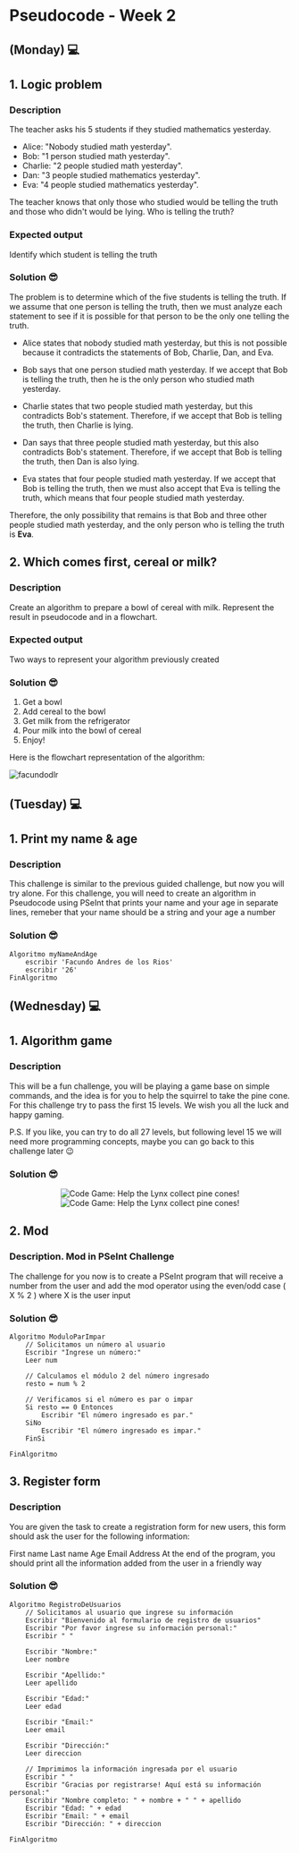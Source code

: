 # Pseudocode - Week 2
## (Monday) 💻

## 1. Logic problem
### Description
The teacher asks his 5 students if they studied mathematics yesterday.

- Alice: "Nobody studied math yesterday".
- Bob: "1 person studied math yesterday".
- Charlie: "2 people studied math yesterday".
- Dan: "3 people studied mathematics yesterday".
- Eva: "4 people studied mathematics yesterday".

The teacher knows that only those who studied would be telling the truth and those who didn't would be lying. Who is telling the truth?

### Expected output
Identify which student is telling the truth

### Solution 😎

The problem is to determine which of the five students is telling the truth. If we assume that one person is telling the truth, then we must analyze each statement to see if it is possible for that person to be the only one telling the truth.

- Alice states that nobody studied math yesterday, but this is not possible because it contradicts the statements of Bob, Charlie, Dan, and Eva.

- Bob says that one person studied math yesterday. If we accept that Bob is telling the truth, then he is the only person who studied math yesterday.

- Charlie states that two people studied math yesterday, but this contradicts Bob's statement. Therefore, if we accept that Bob is telling the truth, then Charlie is lying.

- Dan says that three people studied math yesterday, but this also contradicts Bob's statement. Therefore, if we accept that Bob is telling the truth, then Dan is also lying.

- Eva states that four people studied math yesterday. If we accept that Bob is telling the truth, then we must also accept that Eva is telling the truth, which means that four people studied math yesterday.

Therefore, the only possibility that remains is that Bob and three other people studied math yesterday, and the only person who is telling the truth is **Eva**.

## 2. Which comes first, cereal or milk?

### Description
Create an algorithm to prepare a bowl of cereal with milk. Represent the result in pseudocode and in a flowchart.

### Expected output
Two ways to represent your algorithm previously created

### Solution 😎

1. Get a bowl
2. Add cereal to the bowl
3. Get milk from the refrigerator
4. Pour milk into the bowl of cereal
5. Enjoy!

Here is the flowchart representation of the algorithm:

<p><img src="https://raw.githubusercontent.com/FacundoDLR/core-code-from-scratch-readme/main/assets/CerealMilk.jpg" alt="facundodlr" /></p>

## (Tuesday) 💻

## 1. Print my name & age
### Description
This challenge is similar to the previous guided challenge, but now you will try alone. For this challenge, you will need to create an algorithm in Pseudocode using PSeInt that prints your name and your age in separate lines, remeber that your name should be a string and your age a number

### Solution 😎
```PSeInt
Algoritmo myNameAndAge
	escribir 'Facundo Andres de los Rios'
	escribir '26'
FinAlgoritmo
```

## (Wednesday) 💻

## 1. Algorithm game

### Description
This will be a fun challenge, you will be playing a game base on simple commands, and the idea is for you to help the squirrel to take the pine cone. For this challenge try to pass the first 15 levels. We wish you all the luck and happy gaming.

P.S. If you like, you can try to do all 27 levels, but following level 15 we will need more programming concepts, maybe you can go back to this challenge later 😉

### Solution 😎

<p align="center">
  <img src="https://raw.githubusercontent.com/FacundoDLR/core-code-from-scratch-readme/main/assets/GameComplete27.jpg" alt="Code Game: Help the Lynx collect pine cones!">
  <img src="https://raw.githubusercontent.com/FacundoDLR/core-code-from-scratch-readme/main/assets/SolutionGame27.jpg" alt="Code Game: Help the Lynx collect pine cones!">
</p>

## 2. Mod

### Description. Mod in PSeInt Challenge
The challenge for you now is to create a PSeInt program that will receive a number from the user and add the mod operator using the even/odd case ( X % 2 ) where X is the user input

### Solution 😎
```PSeInt
Algoritmo ModuloParImpar
    // Solicitamos un número al usuario
    Escribir "Ingrese un número:"
    Leer num

    // Calculamos el módulo 2 del número ingresado
    resto = num % 2

    // Verificamos si el número es par o impar
    Si resto == 0 Entonces
        Escribir "El número ingresado es par."
    SiNo
        Escribir "El número ingresado es impar."
    FinSi

FinAlgoritmo
```

## 3. Register form

### Description
You are given the task to create a registration form for new users, this form should ask the user for the following information:

First name
Last name
Age
Email
Address
At the end of the program, you should print all the information added from the user in a friendly way

### Solution 😎

```PSeInt
Algoritmo RegistroDeUsuarios
    // Solicitamos al usuario que ingrese su información
    Escribir "Bienvenido al formulario de registro de usuarios"
    Escribir "Por favor ingrese su información personal:"
    Escribir " "
	
    Escribir "Nombre:"
    Leer nombre
	
    Escribir "Apellido:"
    Leer apellido
	
    Escribir "Edad:"
    Leer edad
	
    Escribir "Email:"
    Leer email
	
    Escribir "Dirección:"
    Leer direccion
	
    // Imprimimos la información ingresada por el usuario
    Escribir " "
    Escribir "Gracias por registrarse! Aquí está su información personal:"
    Escribir "Nombre completo: " + nombre + " " + apellido
    Escribir "Edad: " + edad
    Escribir "Email: " + email
    Escribir "Dirección: " + direccion
	
FinAlgoritmo
```
